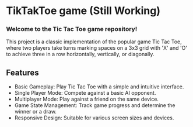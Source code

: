 # TikTakToe  game (Still Working)

### Welcome to the Tic Tac Toe game repository! 
This project is a classic implementation of the popular game Tic Tac Toe, where two players take turns marking spaces on a 3x3 grid with 'X' and 'O' to achieve three in a row horizontally, vertically, or diagonally.

## Features
- Basic Gameplay: Play Tic Tac Toe with a simple and intuitive interface.
- Single Player Mode: Compete against a basic AI opponent.
- Multiplayer Mode: Play against a friend on the same device.
- Game State Management: Track game progress and determine the winner or a draw.
- Responsive Design: Suitable for various screen sizes and devices.
